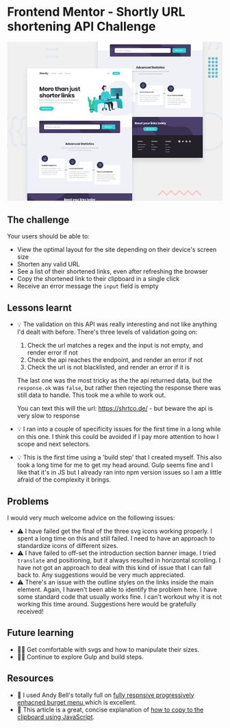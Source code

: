 # Frontend Mentor - Shortly URL shortening API Challenge

![Design preview for the Shortly URL shortening API coding challenge](./design/desktop-preview.jpg)

## The challenge

Your users should be able to:

- View the optimal layout for the site depending on their device's screen size
- Shorten any valid URL
- See a list of their shortened links, even after refreshing the browser
- Copy the shortened link to their clipboard in a single click
- Receive an error message the `input` field is empty

## Lessons learnt

- 💡 The validation on this API was really interesting and not like anything I'd dealt with before. There's three levels of validation going on:

  1. Check the url matches a regex and the input is not empty, and render error if not
  2. Check the api reaches the endpoint, and render an error if not
  3. Check the url is not blacklisted, and render an error if it is

  The last one was the most tricky as the the api returned data, but the `response.ok` was `false`, but rather then rejecting the response there was still data to handle. This took me a while to work out.

  You can text this will the url: https://shrtco.de/ - but beware the api is very slow to response

- 💡 I ran into a couple of specificity issues for the first time in a long while on this one. I think this could be avoided if I pay more attention to how I scope and next selectors.
- 💡 This is the first time using a 'build step' that I created myself. This also took a long time for me to get my head around. Gulp seems fine and I like that it's in JS but I already ran into npm version issues so I am a little afraid of the complexity it brings.

## Problems

I would very much welcome advice on the following issues:

- ⚠️ I have failed get the final of the three svg icons working properly. I spent a long time on this and still failed. I need to have an approach to standardize icons of different sizes.
- ⚠️ I have failed to off-set the introduction section banner image. I tried `translate` and positioning, but it always resulted in horizontal scrolling. I have not got an approach to deal with this kind of issue that I can fall back to. Any suggestions would be very much appreciated. 
- ⚠️ There's an issue with the outline styles on the links inside the main element. Again, I haven't been able to identify the problem here. I have some standard code that usually works fine. I can't workout why it is not working this time around. Suggestions here would be gratefully received! 

## Future learning

- 🙇‍♂️ Get comfortable with svgs and how to manipulate their sizes.
- 🙇‍♂️ Continue to explore Gulp and build steps.

## Resources

- 🔗 I used Andy Bell's totally full on [fully respnsive progressively enhacned burget menu ](https://piccalil.li/tutorial/build-a-fully-responsive-progressively-enhanced-burger-menu/) which is excellent.
- 🔗 This article is a great, concise explanation of [how to copy to the clipboard using JavaScript](https://flaviocopes.com/clipboard-api/).
